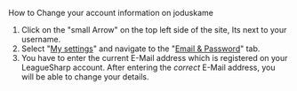How to Change your account information on joduskame

1. Click on the "small Arrow" on the top left side of the site, Its next to your username. 
3. Select "[My settings](https://www.joduska.me/forum/index.php?app=core&module=usercp)" and navigate to the "[Email &   Password](https://www.joduska.me/forum/index.php?app=core&module=usercp&tab=core&area=email)" tab.
4. You have to enter the current E-Mail address which is registered on your LeagueSharp account. After entering the  *correct* E-Mail address, you will be able to change your details.
